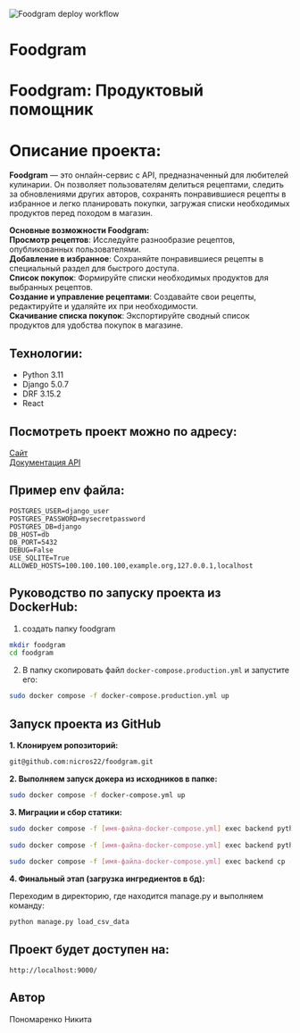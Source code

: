 ![Foodgram deploy workflow](https://github.com/nicros22/foodgram/actions/workflows/main.yml/badge.svg?event=push)
# Foodgram
# Foodgram: Продуктовый помощник
 
# Описание проекта:
 
**Foodgram** — это онлайн-сервис с API, предназначенный для любителей кулинарии.
Он позволяет пользователям делиться рецептами, следить за обновлениями других авторов, сохранять понравившиеся рецепты в избранное и легко планировать покупки, загружая списки необходимых продуктов перед походом в магазин.

**Основные возможности Foodgram:**\
**Просмотр рецептов**: Исследуйте разнообразие рецептов, опубликованных пользователями.\
**Добавление в избранное**: Сохраняйте понравившиеся рецепты в специальный раздел для быстрого доступа.\
**Список покупок**: Формируйте списки необходимых продуктов для выбранных рецептов.\
**Создание и управление рецептами**: Создавайте свои рецепты, редактируйте и удаляйте их при необходимости.\
**Скачивание списка покупок**: Экспортируйте сводный список продуктов для удобства покупок в магазине.
 
## Технологии: 
 
- Python 3.11
- Django 5.0.7
- DRF 3.15.2
- React 
 
## Посмотреть проект можно по адресу: 
 
[Сайт](https://foodgramnicro.zapto.org)\
[Документация API](https://foodgramnicro.zapto.org/api/docs/)

## Пример env файла: 
 
``` 
POSTGRES_USER=django_user
POSTGRES_PASSWORD=mysecretpassword
POSTGRES_DB=django
DB_HOST=db
DB_PORT=5432
DEBUG=False
USE_SQLITE=True
ALLOWED_HOSTS=100.100.100.100,example.org,127.0.0.1,localhost
``` 
 
## Руководство по запуску проекта из DockerHub: 
 
1. создать папку foodgram 
 
```bash 
mkdir foodgram 
cd foodgram 
``` 
 
2. В папку скопировать файл `docker-compose.production.yml` и запустите его: 
 
```bash 
sudo docker compose -f docker-compose.production.yml up 
``` 
 
## Запуск проекта из GitHub 
 
**1. Клонируем ропозиторий:**
 
```bash  
git@github.com:nicros22/foodgram.git 
``` 
 
**2. Выполняем запуск докера из исходников в папке:**
 
```bash 
sudo docker compose -f docker-compose.yml up 
``` 
 
**3. Миграции и сбор статики:**
 
```bash 
sudo docker compose -f [имя-файла-docker-compose.yml] exec backend python manage.py migrate 
 
sudo docker compose -f [имя-файла-docker-compose.yml] exec backend python manage.py collectstatic 
 
sudo docker compose -f [имя-файла-docker-compose.yml] exec backend cp -r /app/collected_static/. /static/static/ 
```
**4. Финальный этап (загрузка ингредиентов в бд):**

Переходим в директорию, где находится manage.py и выполняем команду:

```bash 
python manage.py load_csv_data
```
 
## Проект будет доступен на: 
 
``` 
http://localhost:9000/ 
``` 
 
## Автор 
 
Пономаренко Никита 

